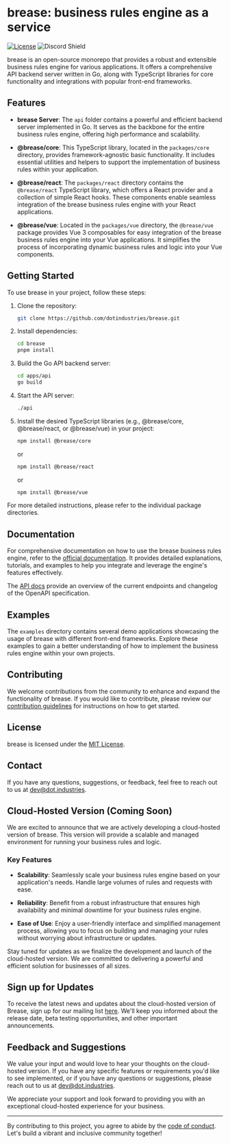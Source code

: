 # brease: business rules engine as a service

[![License](https://img.shields.io/badge/license-MIT-blue.svg)](https://github.com/dotindustries/brease/blob/master/LICENSE)
![Discord Shield](https://discordapp.com/api/guilds/1010058789812195408/widget.png?style=shield)

brease is an open-source monorepo that provides a robust and extensible business rules engine for various applications. It offers a comprehensive API backend server written in Go, along with TypeScript libraries for core functionality and integrations with popular front-end frameworks.

## Features

- **brease Server**: The `api` folder contains a powerful and efficient backend server implemented in Go. It serves as the backbone for the entire business rules engine, offering high performance and scalability.

- **@brease/core**: This TypeScript library, located in the `packages/core` directory, provides framework-agnostic basic functionality. It includes essential utilities and helpers to support the implementation of business rules within your application.

- **@brease/react**: The `packages/react` directory contains the `@brease/react` TypeScript library, which offers a React provider and a collection of simple React hooks. These components enable seamless integration of the brease business rules engine with your React applications.

- **@brease/vue**: Located in the `packages/vue` directory, the `@brease/vue` package provides Vue 3 composables for easy integration of the brease business rules engine into your Vue applications. It simplifies the process of incorporating dynamic business rules and logic into your Vue components.

## Getting Started

To use brease in your project, follow these steps:

1. Clone the repository:

   ```bash
   git clone https://github.com/dotindustries/brease.git
   ```

2. Install dependencies:

   ```bash
   cd brease
   pnpm install
   ```

3. Build the Go API backend server:

   ```bash
   cd apps/api
   go build
   ```

4. Start the API server:

   ```bash
   ./api
   ```

5. Install the desired TypeScript libraries (e.g., @brease/core, @brease/react, or @brease/vue) in your project:

   ```bash
   npm install @brease/core
   ```

   or

   ```bash
   npm install @brease/react
   ```

   or

   ```bash
   npm install @brease/vue
   ```

For more detailed instructions, please refer to the individual package directories.

## Documentation

For comprehensive documentation on how to use the brease business rules engine, refer to the [official documentation](https://docs.brease.run). It provides detailed explanations, tutorials, and examples to help you integrate and leverage the engine's features effectively.

The [API docs](https://api.docs.brease.run) provide an overview of the current endpoints and changelog of the OpenAPI specification.

## Examples

The `examples` directory contains several demo applications showcasing the usage of brease with different front-end frameworks. Explore these examples to gain a better understanding of how to implement the business rules engine within your own projects.

## Contributing

We welcome contributions from the community to enhance and expand the functionality of brease. If you would like to contribute, please review our [contribution guidelines](CONTRIBUTING.md) for instructions on how to get started.

## License

brease is licensed under the [MIT License](LICENSE).

## Contact

If you have any questions, suggestions, or feedback, feel free to reach out to us at dev@dot.industries.

## Cloud-Hosted Version (Coming Soon)

We are excited to announce that we are actively developing a cloud-hosted version of brease. This version will provide a scalable and managed environment for running your business rules and logic.

### Key Features

- **Scalability**: Seamlessly scale your business rules engine based on your application's needs. Handle large volumes of rules and requests with ease.

- **Reliability**: Benefit from a robust infrastructure that ensures high availability and minimal downtime for your business rules engine.

- **Ease of Use**: Enjoy a user-friendly interface and simplified management process, allowing you to focus on building and managing your rules without worrying about infrastructure or updates.

Stay tuned for updates as we finalize the development and launch of the cloud-hosted version. We are committed to delivering a powerful and efficient solution for businesses of all sizes.

## Sign up for Updates

To receive the latest news and updates about the cloud-hosted version of Brease, sign up for our mailing list [here](https://brease.run/signup). We'll keep you informed about the release date, beta testing opportunities, and other important announcements.

## Feedback and Suggestions

We value your input and would love to hear your thoughts on the cloud-hosted version. If you have any specific features or requirements you'd like to see implemented, or if you have any questions or suggestions, please reach out to us at dev@dot.industries.

We appreciate your support and look forward to providing you with an exceptional cloud-hosted experience for your business.

---

By contributing to this project, you agree to abide by the [code of conduct](CODE_OF_CONDUCT.md). Let's build a vibrant and inclusive community together!
